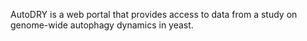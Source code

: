 AutoDRY is a web portal that provides access to data from a study on genome-wide autophagy dynamics in yeast. 
